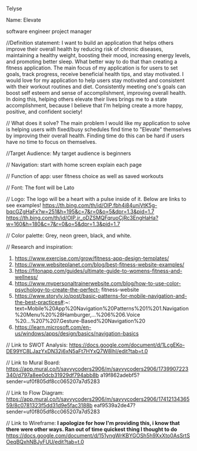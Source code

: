 Telyse

Name: Elevate

software engineer project manager

//Definition statement:
I want to build an application that helps others improve their overall health by reducing
risk of chronic diseases, maintaining a healthy weight, boosting their mood, increasing energy
levels, and promoting better sleep. What better way to do that than creating a fitness application.
The main focus of my application is for users to set goals, track progress, receive beneficial
health tips, and stay motivated. I would love for my application to help users stay motivated and
consistent with their workout routines and diet. Consistently meeting one's goals can boost self
esteem and sense of accomplishment, improving overall health. In doing this, helping others elevate
their lives brings me to a state accomplishment, because I believe that I’m helping create a more
happy, positive, and confident society!

// What does it solve?
The main problem I would like my application to solve is helping users with fixed/busy schedules find
time to "Elevate" themselves by improving their overall health. Finding time do this can be hard if
users have no time to focus on themselves.

//Target Audience:
My target audience is beginners

// Navigation:
start with home screen explain each page

// Function of app:
user fitness choice as well as saved workouts


// Font:
The font will be Lato

// Logo:
The logo will be a heart with a pulse inside of it. Below are links to see examples!
https://th.bing.com/th/id/OIP.fbh4i84unjVtK5g-bqcGZgHaFx?w=251&h=195&c=7&r=0&o=5&dpr=1.3&pid=1.7
https://th.bing.com/th/id/OIP.jr_oDZSMQFqruoCjRc3EngHaHa?w=160&h=180&c=7&r=0&o=5&dpr=1.3&pid=1.7

// Color palette:
Grey, neon green, black, and white.

// Research and inspiration:
1. https://www.exercise.com/grow/fitness-app-design-templates/
2. https://www.websiteplanet.com/blog/best-fitness-website-examples/
3. https://fitonapp.com/guides/ultimate-guide-to-womens-fitness-and-wellness/
4. https://www.mypersonaltrainerwebsite.com/blog/how-to-use-color-psychology-to-create-the-perfect-
fitness-website
5. https://www.storyly.io/post/basic-patterns-for-mobile-navigation-and-the-best-practices#:~:
text=Mobile%20App%20Navigation%20Patterns%201%201.Navigation%20Menu%20%28Hamburger,...%206%206.Voice
%20...%207%207.Gesture-Based%20Navigation%20
6. https://learn.microsoft.com/en-us/windows/apps/design/basics/navigation-basics

// Link to SWOT Analysis:
https://docs.google.com/document/d/1LcgEKo-DE99YC8LJazYxDN32j6xN5aFt7HYxQ7W8lhI/edit?tab=t.0


// Link to Mural Board:
https://app.mural.co/t/savvycoders2906/m/savvycoders2906/1739907223340/d797a8ee0dcb31929df794abb8b
a19f862adebf5?sender=uf0f805df8cc065207a7d5283

// Link to Flow Diagram:
https://app.mural.co/t/savvycoders2906/m/savvycoders2906/1741213436559/8c0781323f5dd31d9e5fac3188b
eaf9539a2de47?sender=uf0f805df8cc065207a7d5283

// Link to Wireframe:
**I apologize for how I'm providing this, i know that there were other ways. Ran out of time quickest
thing I thought to do**
https://docs.google.com/document/d/151yngWrKBYGOSh5h9XxXto0AsSrtSOeqBQxhNBJyFUU/edit?tab=t.0
